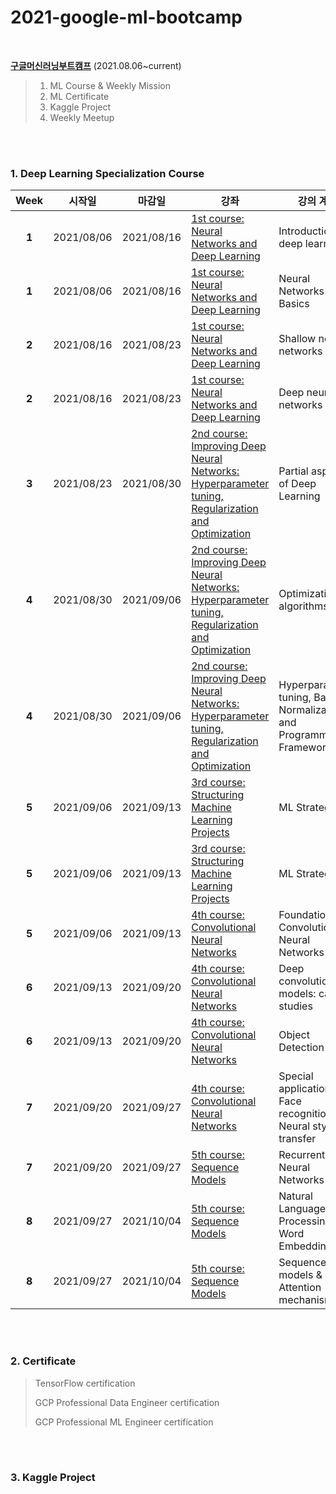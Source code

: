 # 2021-google-ml-bootcamp
</br>

[**구글머신러닝부트캠프**](https://events.withgoogle.com/google-developers-mlb-kr-2021/) (2021.08.06~current)
> 1. ML Course & Weekly Mission
> 1. ML Certificate
> 1. Kaggle Project
> 1. Weekly Meetup

</br>
</br>

### 1. Deep Learning Specialization Course 
| Week | 시작일 | 마감일 | 강좌 | 강의 계획 | Mission | 
| :--:| --- | --- | -- | ----- | :-----: |
| **1** | 2021/08/06 | 2021/08/16 | [1st course: Neural Networks and Deep Learning](https://www.coursera.org/learn/neural-networks-deep-learning?specialization=deep-learning) | Introduction to deep learning | 
| **1** | 2021/08/06 | 2021/08/16 | [1st course: Neural Networks and Deep Learning](https://www.coursera.org/learn/neural-networks-deep-learning?specialization=deep-learning) | Neural Networks Basics |
| **2** | 2021/08/16 | 2021/08/23 | [1st course: Neural Networks and Deep Learning](https://www.coursera.org/learn/neural-networks-deep-learning?specialization=deep-learning) | Shallow neural networks |
| **2** | 2021/08/16 | 2021/08/23 | [1st course: Neural Networks and Deep Learning](https://www.coursera.org/learn/neural-networks-deep-learning?specialization=deep-learning) | Deep neural networks |
| **3** | 2021/08/23 | 2021/08/30 | [2nd course: Improving Deep Neural Networks: Hyperparameter tuning, Regularization and Optimization](https://www.coursera.org/learn/deep-neural-network?specialization=deep-learning) | Partial aspects of Deep Learning |
| **4** | 2021/08/30 | 2021/09/06 | [2nd course: Improving Deep Neural Networks: Hyperparameter tuning, Regularization and Optimization](https://www.coursera.org/learn/deep-neural-network?specialization=deep-learning) | Optimization algorithms |
| **4** | 2021/08/30 | 2021/09/06 | [2nd course: Improving Deep Neural Networks: Hyperparameter tuning, Regularization and Optimization](https://www.coursera.org/learn/deep-neural-network?specialization=deep-learning) | Hyperparameter tuning, Batch Normalization and Programming Frameworks |
| **5** | 2021/09/06 | 2021/09/13 | [3rd course: Structuring Machine Learning Projects](https://www.coursera.org/learn/machine-learning-projects?specialization=deep-learning) | ML Strategy(1) |
| **5** | 2021/09/06 | 2021/09/13 | [3rd course: Structuring Machine Learning Projects](https://www.coursera.org/learn/machine-learning-projects?specialization=deep-learning) | ML Strategy(2) |
| **5** | 2021/09/06 | 2021/09/13 | [4th course: Convolutional Neural Networks](https://www.coursera.org/learn/convolutional-neural-networks?specialization=deep-learning) | Foundations of Convolutional Neural Networks |
| **6** | 2021/09/13 | 2021/09/20 | [4th course: Convolutional Neural Networks](https://www.coursera.org/learn/convolutional-neural-networks?specialization=deep-learning) | Deep convolutional models: case studies | 
| **6** | 2021/09/13 | 2021/09/20 | [4th course: Convolutional Neural Networks](https://www.coursera.org/learn/convolutional-neural-networks?specialization=deep-learning) | Object Detection |
| **7** | 2021/09/20 | 2021/09/27 | [4th course: Convolutional Neural Networks](https://www.coursera.org/learn/convolutional-neural-networks?specialization=deep-learning) | Special applications: Face recognition & Neural style transfer |
| **7** | 2021/09/20 | 2021/09/27 | [5th course: Sequence Models](https://www.coursera.org/learn/nlp-sequence-models) | Recurrent Neural Networks |
| **8** | 2021/09/27 | 2021/10/04 | [5th course: Sequence Models](https://www.coursera.org/learn/nlp-sequence-models) | Natural Language Processing & Word Embeddings | 
| **8** | 2021/09/27 | 2021/10/04 | [5th course: Sequence Models](https://www.coursera.org/learn/nlp-sequence-models) | Sequence models & Attention mechanism | 
 
 
</br>
</br>
 
### 2. Certificate
> TensorFlow certification
> 
> GCP Professional Data Engineer certification
> 
> GCP Professional ML Engineer certification  

</br>
</br>
 
### 3. Kaggle Project
